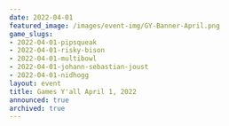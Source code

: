 ```yaml
---
date: 2022-04-01
featured_image: /images/event-img/GY-Banner-April.png
game_slugs:
- 2022-04-01-pipsqueak
- 2022-04-01-risky-bison
- 2022-04-01-multibowl
- 2022-04-01-johann-sebastian-joust
- 2022-04-01-nidhogg
layout: event
title: Games Y'all April 1, 2022
announced: true
archived: true
---
```

